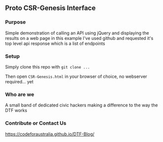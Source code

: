 
## Proto CSR-Genesis Interface

### Purpose

Simple demonstration of calling an API using jQuery and displaying the results on a web page in this example I've used github and requested it's top level api response which is a list of endpoints


### Setup

Simply clone this repo with ```git clone ...```

Then open ```CSR-Genesis.html``` in your browser of choice, no webserver required... yet


### Who are we

A small band of dedicated civic hackers making a difference to the way the DTF works


### Contribute or Contact Us

https://codeforaustralia.github.io/DTF-Blog/
